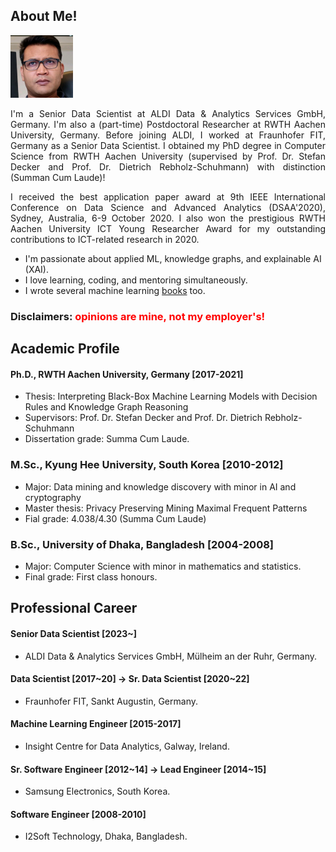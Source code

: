 ## About Me!
<img class="profile-picture" src="img/1664312512000.jpg" width="100">

<p style='text-align: justify;'> I'm a Senior Data Scientist at ALDI Data & Analytics Services GmbH, Germany. I'm also a (part-time) Postdoctoral Researcher at RWTH Aachen University, Germany. Before joining ALDI, I worked at Fraunhofer FIT, Germany as a Senior Data Scientist. I obtained my PhD degree in Computer Science from RWTH Aachen University (supervised by Prof. Dr. Stefan Decker and Prof. Dr. Dietrich Rebholz-Schuhmann) with distinction (Summan Cum Laude)!</p>
  
<p style='text-align: justify;'> I received the best application paper award at 9th IEEE International Conference on Data Science and Advanced Analytics (DSAA'2020),  Sydney, Australia, 6-9 October 2020. I also won the prestigious RWTH Aachen University ICT Young Researcher Award for my outstanding contributions to ICT-related research in 2020. </p>

- I'm passionate about applied ML, knowledge graphs, and explainable AI (XAI). 
- I love learning, coding, and mentoring simultaneously. 
- I wrote several machine learning <span style="color:red">[books](https://www.amazon.com/s?k=Md.+Rezaul+Karim&ref=nb_sb_noss)</span> too.

### **Disclaimers:** <span style="color:red"> opinions are mine, not my employer's!</span> 

## Academic Profile
#### Ph.D., RWTH Aachen University, Germany [2017-2021]
- Thesis: Interpreting Black-Box Machine Learning Models with Decision Rules and Knowledge Graph Reasoning 
- Supervisors: Prof. Dr. Stefan Decker and Prof. Dr. Dietrich Rebholz-Schuhmann
- Dissertation grade: Summa Cum Laude.

### M.Sc., Kyung Hee University, South Korea [2010-2012]
- Major: Data mining and knowledge discovery with minor in AI and cryptography
- Master thesis: Privacy Preserving Mining Maximal Frequent Patterns
- Fial grade: 4.038/4.30 (Summa Cum Laude)

### B.Sc., University of Dhaka, Bangladesh [2004-2008]
- Major: Computer Science with minor in mathematics and statistics.
- Final grade: First class honours.

## Professional Career
#### Senior Data Scientist [2023~]
- ALDI Data & Analytics Services GmbH, Mülheim an der Ruhr, Germany. 

#### Data Scientist [2017~20] -> Sr. Data Scientist [2020~22]
- Fraunhofer FIT, Sankt Augustin, Germany. 

#### Machine Learning Engineer [2015-2017]
- Insight Centre for Data Analytics, Galway, Ireland.

#### Sr. Software Engineer [2012~14] -> Lead Engineer [2014~15]
-  Samsung Electronics, South Korea.

#### Software Engineer [2008-2010]
- I2Soft Technology, Dhaka, Bangladesh.
